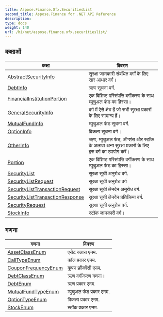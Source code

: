 ```yaml
---
title: Aspose.Finance.Ofx.SecuritiesList
second_title: Aspose.Finance for .NET API Reference
description: 
type: docs
weight: 140
url: /hi/net/aspose.finance.ofx.securitieslist/
---
```



## कक्षाओं

| कक्षा | विवरण |
| --- | --- |
| [AbstractSecurityInfo](./abstractsecurityinfo/) | सुरक्षा जानकारी संबंधित वर्गों के लिए सार आधार वर्ग। |
| [DebtInfo](./debtinfo/) | ऋण सूचना वर्ग. |
| [FinancialInstitutionPortion](./financialinstitutionportion/) | एक विशिष्ट परिसंपत्ति वर्गीकरण के साथ म्यूचुअल फंड का हिस्सा। |
| [GeneralSecurityInfo](./generalsecurityinfo/) | वर्ग में ऐसे क्षेत्र हैं जो सभी सुरक्षा प्रकारों के लिए सामान्य हैं। |
| [MutualFundInfo](./mutualfundinfo/) | म्युचुअल फंड सूचना वर्ग. |
| [OptionInfo](./optioninfo/) | विकल्प सूचना वर्ग। |
| [OtherInfo](./otherinfo/) | ऋण, म्युचुअल फंड, ऑप्शंस और स्टॉक के अलावा अन्य सुरक्षा प्रकारों के लिए इस वर्ग का उपयोग करें। |
| [Portion](./portion/) | एक विशिष्ट परिसंपत्ति वर्गीकरण के साथ म्यूचुअल फंड का हिस्सा। |
| [SecurityList](./securitylist/) | सुरक्षा सूची अनुरोध वर्ग. |
| [SecurityListRequest](./securitylistrequest/) | सुरक्षा सूची अनुरोध वर्ग |
| [SecurityListTransactionRequest](./securitylisttransactionrequest/) | सुरक्षा सूची लेनदेन अनुरोध वर्ग. |
| [SecurityListTransactionResponse](./securitylisttransactionresponse/) | सुरक्षा सूची लेनदेन प्रतिक्रिया वर्ग. |
| [SecurityRequest](./securityrequest/) | सुरक्षा सूची अनुरोध वर्ग. |
| [StockInfo](./stockinfo/) | स्टॉक जानकारी वर्ग। |
## गणना

| गणना | विवरण |
| --- | --- |
| [AssetClassEnum](./assetclassenum/) | एसेट क्लास एनम. |
| [CallTypeEnum](./calltypeenum/) | कॉल प्रकार एनम. |
| [CouponFrequencyEnum](./couponfrequencyenum/) | कूपन फ़्रीक्वेंसी एनम. |
| [DebtClassEnum](./debtclassenum/) | ऋण वर्गीकरण गणना। |
| [DebtEnum](./debtenum/) | ऋण प्रकार एनम. |
| [MutualFundTypeEnum](./mutualfundtypeenum/) | म्युचुअल फंड प्रकार एनम. |
| [OptionTypeEnum](./optiontypeenum/) | विकल्प प्रकार एनम. |
| [StockEnum](./stockenum/) | स्टॉक प्रकार एनम. |


